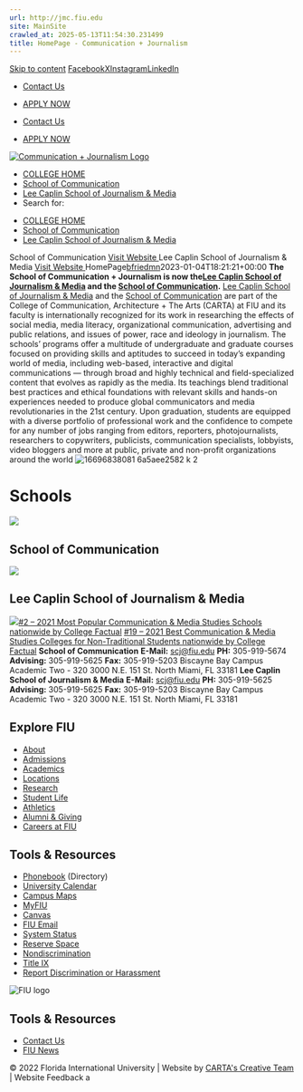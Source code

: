 ```yaml
---
url: http://jmc.fiu.edu
site: MainSite
crawled_at: 2025-05-13T11:54:30.231499
title: HomePage - Communication + Journalism
---
```


[Skip to content](https://carta.fiu.edu/scj/#content)
[Facebook](http://www.facebook.com/pages/North-Miami-FL/The-School-of-Journalism-Mass-Communication-SJMC-at-FIU/192115456344?ref=ts)[X](http://twitter.com/FIU_scj)[Instagram](http://www.instagram.com/fiu_scj)[LinkedIn](https://www.linkedin.com/company/scjfiu)
  * [Contact Us](https://carta.fiu.edu/scj/contact-us/)
  * [APPLY NOW](http://carta.fiu.edu/apply/)


  * [Contact Us](https://carta.fiu.edu/scj/contact-us/)
  * [APPLY NOW](http://carta.fiu.edu/apply/)


[ ![Communication + Journalism Logo](https://carta.fiu.edu/scj/wp-content/uploads/sites/40/2023/01/College-Comm-ArchArts-hrz-FIU-Color5.png) ](https://carta.fiu.edu/scj/)
  * [COLLEGE HOME](http://carta.fiu.edu)
  * [School of Communication](http://carta.fiu.edu/communication/)
  * [Lee Caplin School of Journalism & Media](http://carta.fiu.edu/journalism/)
  * [](https://carta.fiu.edu/scj/ "Search")
Search for:


[](https://carta.fiu.edu/scj/)
  * [COLLEGE HOME](http://carta.fiu.edu)
  * [School of Communication](http://carta.fiu.edu/communication/)
  * [Lee Caplin School of Journalism & Media](http://carta.fiu.edu/journalism/)


School of Communication [Visit Website ](https://carta.fiu.edu/communication/) Lee Caplin School of Journalism & Media [Visit Website ](https://carta.fiu.edu/journalism/)
HomePage[bfriedmn](https://carta.fiu.edu/scj/author/bfriedmn/ "Posts by bfriedmn")2023-01-04T18:21:21+00:00
**The School of Communication + Journalism is now the[Lee Caplin School of Journalism & Media](https://carta.fiu.edu/journalism/) and the [School of Communication](https://carta.fiu.edu/communication/).**
[Lee Caplin School of Journalism & Media](https://carta.fiu.edu/journalism/) and the [School of Communication](https://carta.fiu.edu/communication/) are part of the College of Communication, Architecture + The Arts (CARTA) at FIU and its faculty is internationally recognized for its work in researching the effects of social media, media literacy, organizational communication, advertising and public relations, and issues of power, race and ideology in journalism.
The schools’ programs offer a multitude of undergraduate and graduate courses focused on providing skills and aptitudes to succeed in today’s expanding world of media, including web-based, interactive and digital communications — through broad and highly technical and field-specialized content that evolves as rapidly as the media. Its teachings blend traditional best practices and ethical foundations with relevant skills and hands-on experiences needed to produce global communicators and media revolutionaries in the 21st century.
Upon graduation, students are equipped with a diverse portfolio of professional work and the confidence to compete for any number of jobs ranging from editors, reporters, photojournalists, researchers to copywriters, publicists, communication specialists, lobbyists, video bloggers and more at public, private and non-profit organizations around the world
![16696838081 6a5aee2582 k 2](https://carta.fiu.edu/scj/wp-content/uploads/sites/40/2022/12/16696838081_6a5aee2582_k-2.jpg)
# **Schools**
[](https://carta.fiu.edu/communication/)
![](https://carta.fiu.edu/scj/wp-content/uploads/sites/40/2019/01/Com_.jpg)
## **School of Communication**
[](https://carta.fiu.edu/journalism/)
![](https://carta.fiu.edu/scj/wp-content/uploads/sites/40/2019/01/thumbnail-1.jpg)
## **Lee Caplin School of Journalism & Media**
[![](https://carta.fiu.edu/scj/wp-content/uploads/sites/40/2021/03/top-ranked-non-traditional_cip-09.01-150x150.png)#2 – 2021 Most Popular Communication & Media Studies Schools nationwide by College Factual](http://cartanews.fiu.edu/carta-departments-nationally-ranked-for-excellence-and-value/)
[#19 – 2021 Best Communication & Media Studies Colleges for Non-Traditional Students nationwide by College Factual](http://cartanews.fiu.edu/carta-departments-nationally-ranked-for-excellence-and-value/)
**School of Communication** **E-Mail:** scj@fiu.edu **PH:** 305-919-5674 **Advising:** 305-919-5625 **Fax:** 305-919-5203 Biscayne Bay Campus Academic Two - 320 3000 N.E. 151 St. North Miami, FL 33181
**Lee Caplin School of Journalism & Media** **E-Mail:** scj@fiu.edu **PH:** 305-919-5625 **Advising:** 305-919-5625 **Fax:** 305-919-5203 Biscayne Bay Campus Academic Two - 320 3000 N.E. 151 St. North Miami, FL 33181
## Explore FIU
  * [About](https://www.fiu.edu/about/index.html)
  * [Admissions](https://www.fiu.edu/admissions/index.html)
  * [Academics](https://www.fiu.edu/academics/index.html)
  * [Locations](https://www.fiu.edu/locations/index.html)
  * [Research](https://www.fiu.edu/research/index.html)
  * [Student Life](https://www.fiu.edu/student-life/index.html)
  * [Athletics](https://www.fiu.edu/athletics/index.html)
  * [Alumni & Giving](https://www.fiu.edu/alumni-and-giving/index.html)
  * [Careers at FIU](https://hr.fiu.edu/careers/)


## Tools & Resources
  * [Phonebook](https://phonebook.fiu.edu) (Directory)
  * [University Calendar](https://calendar.fiu.edu/)
  * [Campus Maps](http://campusmaps.fiu.edu/)
  * [MyFIU](https://my.fiu.edu/)
  * [Canvas](https://canvas.fiu.edu)
  * [FIU Email](https://mail.fiu.edu/)
  * [System Status](https://italerts.fiu.edu)
  * [Reserve Space](https://reservespace.fiu.edu/make-reservation/)
  * [Nondiscrimination](https://ace.fiu.edu/civil-rights-and-accessibility/harassment-and-discrimination/)
  * [Title IX](https://ace.fiu.edu/title-ix/)
  * [Report Discrimination or Harassment](https://report.fiu.edu/)


![FIU logo](https://carta.fiu.edu/wp-content/uploads/2022/10/FIU-logo-300x54.png)
## Tools & Resources
  * [Contact Us](https://www.fiu.edu/about/contact-us/index.html)
  * [FIU News](https://news.fiu.edu/)


[](https://www.facebook.com/floridainternational "Facebook")[](https://twitter.com/fiu "Twitter")[](https://www.instagram.com/fiuinstagram/ "Instagram")[](https://flickr.com/photos/fiu "Flickr")[](https://www.tiktok.com/@fiutiktok "Tiktok")[](https://www.youtube.com/user/FloridaInternational "YouTube")
© 2022 Florida International University | Website by [CARTA's Creative Team](https://creative.fiu.edu/) | Website Feedback
a
